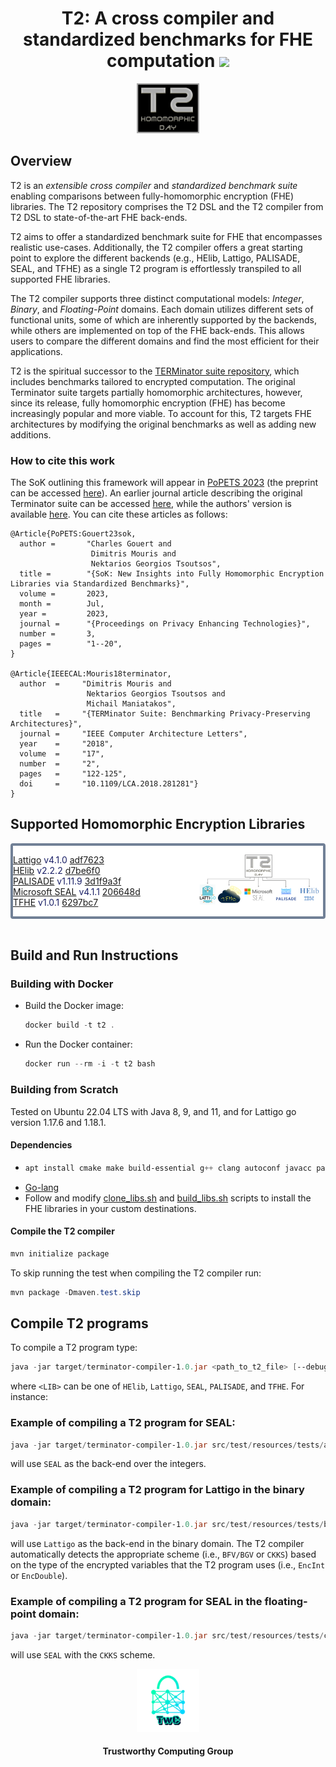 <h1 align="center">T2: A cross compiler and standardized benchmarks for FHE computation <a href="https://github.com/TrustworthyComputing/T2-FHE-Compiler-and-Benchmarks/blob/master/LICENSE"><img src="https://img.shields.io/badge/license-MIT-blue.svg"></a> </h1>

<p align="center">
    <img src="./logos/t2-logo.png" height="20%" width="20%">
</p>


## Overview
T2 is an *extensible cross compiler* and *standardized benchmark suite* enabling comparisons between
fully-homomorphic encryption (FHE) libraries. The T2 repository comprises the
T2 DSL and the T2 compiler from T2 DSL to state-of-the-art FHE back-ends.


T2 aims to offer a standardized benchmark suite for FHE that encompasses
realistic use-cases. Additionally, the T2 compiler offers a great starting
point to explore the different backends (e.g., HElib, Lattigo, PALISADE, SEAL,
and TFHE) as a single T2 program is effortlessly transpiled to all supported
FHE libraries.

The T2 compiler supports three distinct computational models: *Integer*, *Binary*,
and *Floating-Point* domains. Each domain utilizes different sets of functional
units, some of which are inherently supported by the backends, while others are
implemented on top of the FHE back-ends. This allows users to compare the
different domains and find the most efficient for their applications.

T2 is the spiritual successor to the [TERMinator suite
repository](https://github.com/momalab/TERMinatorSuite),
which includes benchmarks tailored to encrypted computation. The original
Terminator suite targets partially homomorphic architectures, however, since its
release, fully homomorphic encryption (FHE) has become increasingly popular and
more viable. To account for this, T2 targets FHE architectures by modifying the
original benchmarks as well as adding new additions.


### How to cite this work
The SoK outlining this framework will appear in [PoPETS
2023](https://petsymposium.org/popets/2023/) (the preprint can be accessed
[here](https://eprint.iacr.org/2022/425.pdf)). An earlier journal article describing
the original Terminator suite can be accessed
[here](https://ieeexplore.ieee.org/document/8307166), while the authors' version
is available [here](https://jimouris.github.io/publications/mouris2018terminator.pdf).
You can cite these articles as follows:

```
@Article{PoPETS:Gouert23sok,
  author =       "Charles Gouert and
                  Dimitris Mouris and
                  Nektarios Georgios Tsoutsos",
  title =        "{SoK: New Insights into Fully Homomorphic Encryption Libraries via Standardized Benchmarks}",
  volume =       2023,
  month =        Jul,
  year =         2023,
  journal =      "{Proceedings on Privacy Enhancing Technologies}",
  number =       3,
  pages =        "1--20",
}

@Article{IEEECAL:Mouris18terminator,
  author  =     "Dimitris Mouris and
                 Nektarios Georgios Tsoutsos and
                 Michail Maniatakos",
  title   =     "{TERMinator Suite: Benchmarking Privacy-Preserving Architectures}",
  journal =     "IEEE Computer Architecture Letters",
  year    =     "2018",
  volume  =     "17",
  number  =     "2",
  pages   =     "122-125",
  doi     =     "10.1109/LCA.2018.281281"}
}
```

## Supported Homomorphic Encryption Libraries

<div style="background-color:#FFFF; color:#1A2067; border: solid #718096 4px; border-radius: 4px;">
<p>
  <img src="./logos/t2-compiler.png" align="right" height="40%" width="40%" padding=10em>
  <a href="https://github.com/tuneinsight/lattigo">Lattigo</a> v4.1.0 <a href="https://github.com/tuneinsight/lattigo/commit/adf762375670e412bab261cd7ffff9ca03777ad5">adf7623</a>
  <br>
  <a href="https://github.com/homenc/HElib">HElib</a> v2.2.2 <a href="https://github.com/homenc/HElib/commit/d7be6f0dca6fa6cad2b2a0923d024ac27ce2e445">d7be6f0</a>
  <br>
  <a href="https://gitlab.com/palisade/palisade-release/">PALISADE</a> v1.11.9 <a href="https://gitlab.com/palisade/palisade-release/-/commit/3d1f9a3f9fd389df1f8f27f286511f4f5871258b">3d1f9a3f</a>
  <br>
  <a href="https://github.com/microsoft/SEAL">Microsoft SEAL</a> v4.1.1 <a href="https://github.com/microsoft/SEAL/commit/206648d0e4634e5c61dcf9370676630268290b59">206648d</a>
  <br>
  <a href="https://github.com/tfhe/tfhe">TFHE</a> v1.0.1 <a href="https://github.com/tfhe/tfhe/commit/6297bc72d9294e6e635738deb2e8dc7e4ff8bc61">6297bc7</a>
  <br>
</p>
</div>
<br>


## Build and Run Instructions

### Building with Docker
* Build the Docker image:
  ```powershell
  docker build -t t2 .
  ```
* Run the Docker container: 
  ```powershell
  docker run --rm -i -t t2 bash
  ```

### Building from Scratch
Tested on Ubuntu 22.04 LTS with Java 8, 9, and 11, and for Lattigo go version 1.17.6 and 1.18.1.

#### Dependencies
*
  ```powershell
  apt install cmake make build-essential g++ clang autoconf javacc patchelf openjdk-8-jdk maven m4 tar lzip libfftw3-dev
  ```
* [Go-lang](https://go.dev/dl/)
* Follow and modify [clone_libs.sh](./.circleci/clone_libs.sh) and
  [build_libs.sh](./.circleci/build_libs.sh) scripts to install the FHE libraries in your custom destinations.

#### Compile the T2 compiler
```powershell
mvn initialize package
```

To skip running the test when compiling the T2 compiler run:
```powershell
mvn package -Dmaven.test.skip
```

## Compile T2 programs
To compile a T2 program type:
```powershell
java -jar target/terminator-compiler-1.0.jar <path_to_t2_file> [--debug] <LIB> [--w word_size]
```
where `<LIB>` can be one of `HElib`, `Lattigo`, `SEAL`, `PALISADE`, and `TFHE`. For instance:

### Example of compiling a T2 program for SEAL:
```powershell
java -jar target/terminator-compiler-1.0.jar src/test/resources/tests/arithmetic.t2 --seal
```
will use `SEAL` as the back-end over the integers.

### Example of compiling a T2 program for Lattigo in the binary domain:
```powershell
java -jar target/terminator-compiler-1.0.jar src/test/resources/tests/bin_test.t2 --lattigo --w 6
```
will use `Lattigo` as the back-end in the binary domain. The T2 compiler
automatically detects the appropriate scheme (i.e., `BFV/BGV` or `CKKS`) based
on the type of the encrypted variables that the T2 program uses (i.e.,
`EncInt` or `EncDouble`).

### Example of compiling a T2 program for SEAL in the floating-point domain:
```powershell
java -jar target/terminator-compiler-1.0.jar src/test/resources/tests/ckks_test.t2 --seal
```
will use `SEAL` with the `CKKS` scheme.


<p align="center">
    <img src="./logos/twc.png" height="20%" width="20%">
</p>
<h4 align="center">Trustworthy Computing Group</h4>
